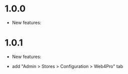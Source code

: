 1.0.0
=============
* New features:

1.0.1
=============
* New features:
 - add "Admin > Stores > Configuration > Web4Pro" tab


